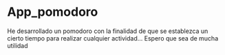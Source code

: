 # App_pomodoro
He desarrollado un pomodoro con la finalidad de que se establezca un cierto tiempo para realizar cualquier actividad... Espero que sea de mucha utilidad
